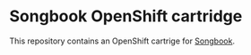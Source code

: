 # Songbook OpenShift cartridge

This repository contains an OpenShift cartrige for [Songbook](https://github.com/kawane/songbook).

